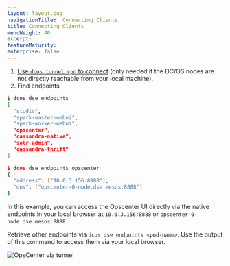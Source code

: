 ```yaml
---
layout: layout.pug
navigationTitle:  Connecting Clients
title: Connecting Clients
menuWeight: 40
excerpt:
featureMaturity:
enterprise: false
---
```


<!-- This source repo for this topic is https://github.com/mesosphere/dse-private -->


1. [Use `dcos tunnel vpn` to connect](https://docs.mesosphere.com/1.8/administration/access-node/tunnel/) (only needed if the DC/OS nodes are not directly reachable from your local machine).
1. Find endpoints
```bash
$ dcos dse endpoints
[
  "studio",
  "spark-master-webui",
  "spark-worker-webui",
  "opscenter",
  "cassandra-native",
  "solr-admin",
  "cassandra-thrift"
]

$ dcos dse endpoints opscenter
{
  "address": ["10.0.3.156:8888"],
  "dns": ["opscenter-0-node.dse.mesos:8888"]
}
```

In this example, you can access the Opscenter UI directly via the native endpoints in your local browser at `10.0.3.156:8888` or `opscenter-0-node.dse.mesos:8888`.

Retrieve other endpoints via `dcos dse endpoints <pod-name>`. Use the output of this command to access them via your local browser.

![OpsCenter via tunnel](/services/beta-dse/v1.1.8-5.1.2-beta/img/screenshot.jpg?raw=true "OpsCenter")
